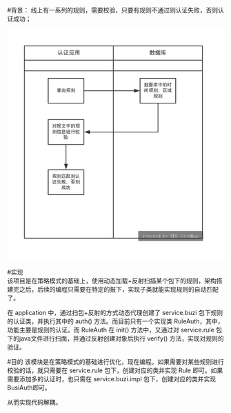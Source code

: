#背景：
线上有一系列的规则，需要校验，只要有规则不通过则认证失败，否则认证成功；

![avator](doc/规则认证主流程.png)

#实现    
该项目是在策略模式的基础上，使用动态加载+反射扫描某个包下的规则，架构搭建完之后，后续的编程只需要在特定的报下，实现子类就能实现规则的自动匹配了。

在 application 中，通过扫包+反射的方式动态代理创建了 service.buzi 包下规则的认证类，并执行其中的 auth() 方法。而目前只有一个实现类 RuleAuth，其中，功能主要是规则的认证。而 RuleAuth 在 init() 方法中，又通过对 service.rule 包下的java文件进行扫面，并通过反射创建对象后执行 verify() 方法，实现对规则的验证。

#目的
该模块是在策略模式的基础进行优化，现在编程。如果需要对某些规则进行校验的话，就只需要在 service.rule 包下，创建对应的类并实现 Rule 即可。如果需要添加多的认证时，也只需在 service.buzi.impl 包下，创建对应的类并实现 BusiAuth即可。

从而实现代码解耦。